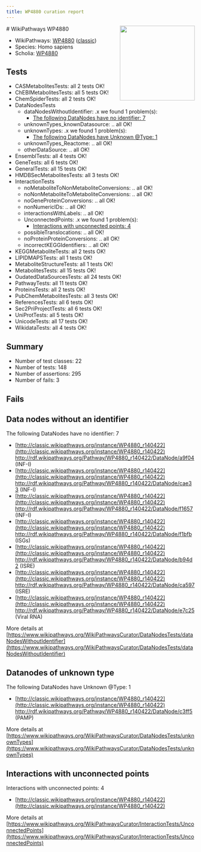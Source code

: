 ```yaml
---
title: WP4880 curation report
---
```


<img style="float: right; width: 200px" src="https://upload.wikimedia.org/wikipedia/commons/thumb/8/83/Wplogo_with_text_500.png/640px-Wplogo_with_text_500.png" />
# WikiPathways WP4880

* WikiPathways: [WP4880](https://wikipathways.org/pathways/WP4880) ([classic](https://classic.wikipathways.org/instance/WP4880))
* Species: Homo sapiens
* Scholia: [WP4880](https://scholia.toolforge.org/wikipathways/WP4880)
## Tests
* CASMetabolitesTests: all 2 tests OK!
* ChEBIMetabolitesTests: all 5 tests OK!
* ChemSpiderTests: all 2 tests OK!
* DataNodesTests
    * dataNodesWithoutIdentifier: .x we found 1 problem(s):
        * [The following DataNodes have no identifier: 7](#d2d32fa6)
    * unknownTypes_knownDatasource: .. all OK!
    * unknownTypes: .x we found 1 problem(s):
        * [The following DataNodes have Unknown @Type: 1](#839973df)
    * unknownTypes_Reactome: .. all OK!
    * otherDataSource: .. all OK!
* EnsemblTests: all 4 tests OK!
* GeneTests: all 6 tests OK!
* GeneralTests: all 15 tests OK!
* HMDBSecMetabolitesTests: all 3 tests OK!
* InteractionTests
    * noMetaboliteToNonMetaboliteConversions: .. all OK!
    * noNonMetaboliteToMetaboliteConversions: .. all OK!
    * noGeneProteinConversions: .. all OK!
    * nonNumericIDs: .. all OK!
    * interactionsWithLabels: .. all OK!
    * UnconnectedPoints: .x we found 1 problem(s):
        * [Interactions with unconnected points: 4](#35a61adc)
    * possibleTranslocations: .. all OK!
    * noProteinProteinConversions: .. all OK!
    * incorrectKEGGIdentifiers: .. all OK!
* KEGGMetaboliteTests: all 2 tests OK!
* LIPIDMAPSTests: all 1 tests OK!
* MetaboliteStructureTests: all 1 tests OK!
* MetabolitesTests: all 15 tests OK!
* OudatedDataSourcesTests: all 24 tests OK!
* PathwayTests: all 11 tests OK!
* ProteinsTests: all 2 tests OK!
* PubChemMetabolitesTests: all 3 tests OK!
* ReferencesTests: all 6 tests OK!
* Sec2PriProjectTests: all 6 tests OK!
* UniProtTests: all 5 tests OK!
* UnicodeTests: all 17 tests OK!
* WikidataTests: all 4 tests OK!


## Summary

* Number of test classes: 22
* Number of tests: 148
* Number of assertions: 295
* Number of fails: 3

## Fails

<a name="d2d32fa6" />

## Data nodes without an identifier

The following DataNodes have no identifier: 7

* [http://classic.wikipathways.org/instance/WP4880_r140422](http://classic.wikipathways.org/instance/WP4880_r140422) http://rdf.wikipathways.org/Pathway/WP4880_r140422/DataNode/a9f04 (INF-I)
* [http://classic.wikipathways.org/instance/WP4880_r140422](http://classic.wikipathways.org/instance/WP4880_r140422) http://rdf.wikipathways.org/Pathway/WP4880_r140422/DataNode/cae33 (INF-I)
* [http://classic.wikipathways.org/instance/WP4880_r140422](http://classic.wikipathways.org/instance/WP4880_r140422) http://rdf.wikipathways.org/Pathway/WP4880_r140422/DataNode/f1657 (INF-I)
* [http://classic.wikipathways.org/instance/WP4880_r140422](http://classic.wikipathways.org/instance/WP4880_r140422) http://rdf.wikipathways.org/Pathway/WP4880_r140422/DataNode/f1bfb (ISGs)
* [http://classic.wikipathways.org/instance/WP4880_r140422](http://classic.wikipathways.org/instance/WP4880_r140422) http://rdf.wikipathways.org/Pathway/WP4880_r140422/DataNode/b94d2 (ISRE)
* [http://classic.wikipathways.org/instance/WP4880_r140422](http://classic.wikipathways.org/instance/WP4880_r140422) http://rdf.wikipathways.org/Pathway/WP4880_r140422/DataNode/ca597 (ISRE)
* [http://classic.wikipathways.org/instance/WP4880_r140422](http://classic.wikipathways.org/instance/WP4880_r140422) http://rdf.wikipathways.org/Pathway/WP4880_r140422/DataNode/e7c25 (Viral
RNA)


More details at [https://www.wikipathways.org/WikiPathwaysCurator/DataNodesTests/dataNodesWithoutIdentifier](https://www.wikipathways.org/WikiPathwaysCurator/DataNodesTests/dataNodesWithoutIdentifier)

<a name="839973df" />

## Datanodes of unknown type

The following DataNodes have Unknown @Type: 1

* [http://classic.wikipathways.org/instance/WP4880_r140422](http://classic.wikipathways.org/instance/WP4880_r140422) http://rdf.wikipathways.org/Pathway/WP4880_r140422/DataNode/c3ff5 (PAMP)


More details at [https://www.wikipathways.org/WikiPathwaysCurator/DataNodesTests/unknownTypes](https://www.wikipathways.org/WikiPathwaysCurator/DataNodesTests/unknownTypes)

<a name="35a61adc" />

## Interactions with unconnected points

Interactions with unconnected points: 4

* [http://classic.wikipathways.org/instance/WP4880_r140422](http://classic.wikipathways.org/instance/WP4880_r140422)


More details at [https://www.wikipathways.org/WikiPathwaysCurator/InteractionTests/UnconnectedPoints](https://www.wikipathways.org/WikiPathwaysCurator/InteractionTests/UnconnectedPoints)

